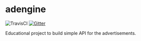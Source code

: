 adengine
========

![TravisCI](https://travis-ci.org/py-amigos/adengine.svg) [![Gitter](https://badges.gitter.im/Join%20Chat.svg)](https://gitter.im/py-amigos/adengine?utm_source=badge&utm_medium=badge&utm_campaign=pr-badge&utm_content=badge)

Educational project to build simple API for the advertisements.